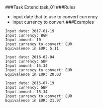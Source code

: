 ###Task
Extend task_01
###Rules
 - input date that to use to convert currency
 - input currency to convert
 ###Examples
```
Input date: 2017-01-19
Input currency: BGN
Input amount: 10
Input currency to convert: EUR
Equivalence in EUR: 5.11
```

```
Input date: 2016-02-04
Input currency: GBP
Input amount: 15.34
Input currency to convert: EUR
Equivalence in EUR: 20.03
```

```
Input date: 2015-07-19
Input currency: GBP
Input amount: 15.34
Input currency to convert: EUR
Equivalence in EUR: 21.97
```
 